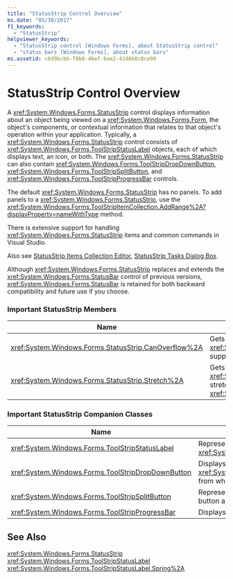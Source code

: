 ```yaml
---
title: "StatusStrip Control Overview"
ms.date: "03/30/2017"
f1_keywords: 
  - "StatusStrip"
helpviewer_keywords: 
  - "StatusStrip control [Windows Forms], about StatusStrip control"
  - "status bars [Windows Forms], about status bars"
ms.assetid: c0d9bcbb-f8b8-46ef-bae2-4146b8c8ce99
---
```

# StatusStrip Control Overview
A <xref:System.Windows.Forms.StatusStrip> control displays information about an object being viewed on a <xref:System.Windows.Forms.Form>, the object's components, or contextual information that relates to that object's operation within your application. Typically, a <xref:System.Windows.Forms.StatusStrip> control consists of <xref:System.Windows.Forms.ToolStripStatusLabel> objects, each of which displays text, an icon, or both. The <xref:System.Windows.Forms.StatusStrip> can also contain <xref:System.Windows.Forms.ToolStripDropDownButton>, <xref:System.Windows.Forms.ToolStripSplitButton>, and <xref:System.Windows.Forms.ToolStripProgressBar> controls.  

 The default <xref:System.Windows.Forms.StatusStrip> has no panels. To add panels to a <xref:System.Windows.Forms.StatusStrip>, use the <xref:System.Windows.Forms.ToolStripItemCollection.AddRange%2A?displayProperty=nameWithType> method.  

 There is extensive support for handling <xref:System.Windows.Forms.StatusStrip> items and common commands in Visual Studio.  

 Also see [StatusStrip Items Collection Editor](http://msdn.microsoft.com/library/ms233631(v=vs.110)), [StatusStrip Tasks Dialog Box](http://msdn.microsoft.com/library/ms233642(v=vs.110)).  

 Although <xref:System.Windows.Forms.StatusStrip> replaces and extends the <xref:System.Windows.Forms.StatusBar> control of previous versions, <xref:System.Windows.Forms.StatusBar> is retained for both backward compatibility and future use if you choose.  

### Important StatusStrip Members  


|Name|Description|  
|----------|-----------------|  
|<xref:System.Windows.Forms.StatusStrip.CanOverflow%2A>|Gets or sets a value indicating whether the <xref:System.Windows.Forms.StatusStrip> supports overflow functionality.|  
|<xref:System.Windows.Forms.StatusStrip.Stretch%2A>|Gets or sets a value indicating whether the <xref:System.Windows.Forms.StatusStrip> stretches from end to end in its <xref:System.Windows.Forms.ToolStripContainer>.|  

### Important StatusStrip Companion Classes  


|Name|Description|  
|----------|-----------------|  
|<xref:System.Windows.Forms.ToolStripStatusLabel>|Represents a panel in a <xref:System.Windows.Forms.StatusStrip> control.|  
|<xref:System.Windows.Forms.ToolStripDropDownButton>|Displays an associated <xref:System.Windows.Forms.ToolStripDropDown> from which the user can select a single item.|  
|<xref:System.Windows.Forms.ToolStripSplitButton>|Represents a two-part control that is a standard button and a drop-down menu.|  
|<xref:System.Windows.Forms.ToolStripProgressBar>|Displays the completion state of a process.|  

## See Also  
 <xref:System.Windows.Forms.StatusStrip>  
 <xref:System.Windows.Forms.ToolStripStatusLabel>  
 <xref:System.Windows.Forms.ToolStripStatusLabel.Spring%2A>
